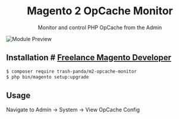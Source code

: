 <h1 align="center">Magento 2 OpCache Monitor</h1>

<p align="center">Monitor and control PHP OpCache from the Admin </p>

![Module Preview](https://cloud.githubusercontent.com/assets/2817002/22761808/ade7eb82-ee5c-11e6-837b-837fdff611aa.png)

## Installation # [Freelance Magento Developer](https://www.phpfreelanceprogrammer.com/magento-programmer.html)

```sh
$ composer require trash-panda/m2-opcache-monitor
$ php bin/magento setup:upgrade
```

## Usage

Navigate to Admin -> System -> View OpCache Config


